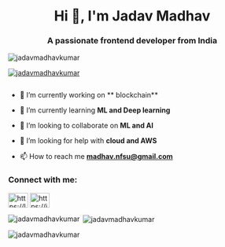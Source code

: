 <h1 align="center">Hi 👋, I'm Jadav Madhav</h1>
<h3 align="center">A passionate frontend developer from India</h3>

<p align="left"> <img src="https://komarev.com/ghpvc/?username=jadavmadhavkumar&label=Profile%20views&color=0e75b6&style=flat" alt="jadavmadhavkumar" /> </p>

<p align="left"> <a href="https://github.com/ryo-ma/github-profile-trophy"><img src="https://github-profile-trophy.vercel.app/?username=jadavmadhavkumar" alt="jadavmadhavkumar" /></a> </p>

<p align="left"> <a href="https://twitter.com/" target="blank"><img src="https://img.shields.io/twitter/follow/?logo=twitter&style=for-the-badge" alt="" /></a> </p>

- 🔭 I’m currently working on ** blockchain**

- 🌱 I’m currently learning **ML and Deep learning**

- 👯 I’m looking to collaborate on **ML and Al**

- 🤝 I’m looking for help with **cloud and AWS**

- 📫 How to reach me **madhav.nfsu@gmail.com**

<h3 align="left">Connect with me:</h3>
<p align="left">
<a href="https://linkedin.com/in/https://linkedin.com/in/madhav jadav" target="blank"><img align="center" src="https://raw.githubusercontent.com/rahuldkjain/github-profile-readme-generator/master/src/images/icons/Social/linked-in-alt.svg" alt="https://linkedin.com/in/madhav jadav" height="30" width="40" /></a>
<a href="https://instagram.com/https://instagram.com/h.jadavmadhav" target="blank"><img align="center" src="https://raw.githubusercontent.com/rahuldkjain/github-profile-readme-generator/master/src/images/icons/Social/instagram.svg" alt="https://instagram.com/h.jadavmadhav" height="30" width="40" /></a>
</p>

<p><img align="left" src="https://github-readme-stats.vercel.app/api/top-langs?username=jadavmadhavkumar&show_icons=true&locale=en&layout=compact" alt="jadavmadhavkumar" /></p>

<p>&nbsp;<img align="center" src="https://github-readme-stats.vercel.app/api?username=jadavmadhavkumar&show_icons=true&locale=en" alt="jadavmadhavkumar" /></p>

<p><img align="center" src="https://github-readme-streak-stats.herokuapp.com/?user=jadavmadhavkumar&" alt="jadavmadhavkumar" /></p>

